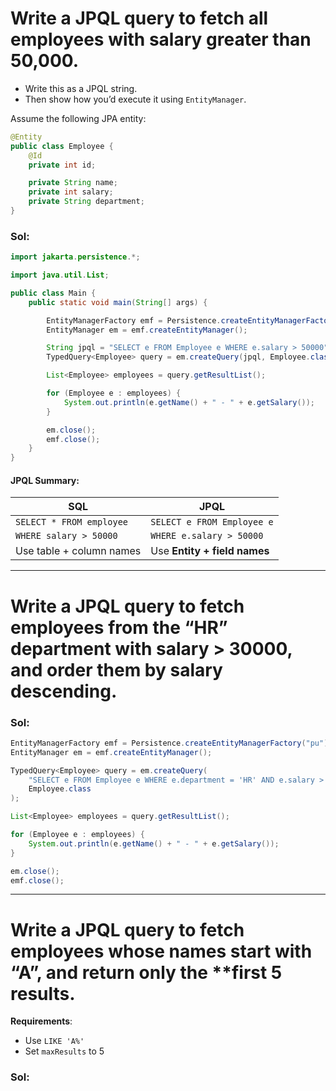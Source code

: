 # Write a JPQL query to fetch all employees with salary greater than 50,000.

* Write this as a JPQL string.
* Then show how you’d execute it using `EntityManager`.

Assume the following JPA entity:

```java
@Entity
public class Employee {
    @Id
    private int id;

    private String name;
    private int salary;
    private String department;
}
```

### Sol:

```java
import jakarta.persistence.*;

import java.util.List;

public class Main {
    public static void main(String[] args) {

        EntityManagerFactory emf = Persistence.createEntityManagerFactory("my-pu");
        EntityManager em = emf.createEntityManager();

        String jpql = "SELECT e FROM Employee e WHERE e.salary > 50000";
        TypedQuery<Employee> query = em.createQuery(jpql, Employee.class);

        List<Employee> employees = query.getResultList();

        for (Employee e : employees) {
            System.out.println(e.getName() + " - " + e.getSalary());
        }

        em.close();
        emf.close();
    }
}
```

#### JPQL Summary:

| SQL                      | JPQL                         |
| ------------------------ | ---------------------------- |
| `SELECT * FROM employee` | `SELECT e FROM Employee e`   |
| `WHERE salary > 50000`   | `WHERE e.salary > 50000`     |
| Use table + column names | Use **Entity + field names** |

---

# Write a JPQL query to fetch employees from the “HR” department with salary > 30000, and order them by salary descending.

### Sol:

```java
EntityManagerFactory emf = Persistence.createEntityManagerFactory("pu");
EntityManager em = emf.createEntityManager();

TypedQuery<Employee> query = em.createQuery(
    "SELECT e FROM Employee e WHERE e.department = 'HR' AND e.salary > 30000 ORDER BY e.salary DESC",
    Employee.class
);

List<Employee> employees = query.getResultList();

for (Employee e : employees) {
    System.out.println(e.getName() + " - " + e.getSalary());
}

em.close();
emf.close();
```

---

# Write a JPQL query to fetch employees whose names start with “A”, and return only the **first 5 results.

**Requirements**:

* Use `LIKE 'A%'`
* Set `maxResults` to 5

### Sol:



